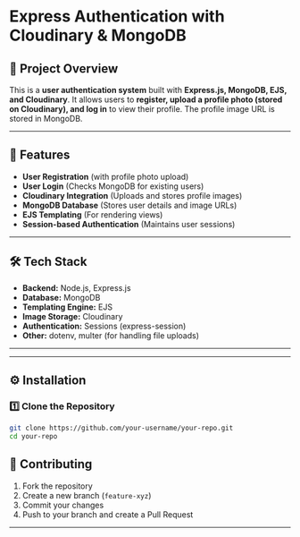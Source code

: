 # Express Authentication with Cloudinary & MongoDB

## 📌 Project Overview
This is a **user authentication system** built with **Express.js, MongoDB, EJS, and Cloudinary**. It allows users to **register, upload a profile photo (stored on Cloudinary), and log in** to view their profile. The profile image URL is stored in MongoDB.

---

## 🚀 Features
- **User Registration** (with profile photo upload)
- **User Login** (Checks MongoDB for existing users)
- **Cloudinary Integration** (Uploads and stores profile images)
- **MongoDB Database** (Stores user details and image URLs)
- **EJS Templating** (For rendering views)
- **Session-based Authentication** (Maintains user sessions)

---

## 🛠️ Tech Stack
- **Backend:** Node.js, Express.js
- **Database:** MongoDB
- **Templating Engine:** EJS
- **Image Storage:** Cloudinary
- **Authentication:** Sessions (express-session)
- **Other:** dotenv, multer (for handling file uploads)

---

---

## ⚙️ Installation
### 1️⃣ Clone the Repository
```sh
git clone https://github.com/your-username/your-repo.git
cd your-repo
```



## 🙌 Contributing
1. Fork the repository
2. Create a new branch (`feature-xyz`)
3. Commit your changes
4. Push to your branch and create a Pull Request

---


